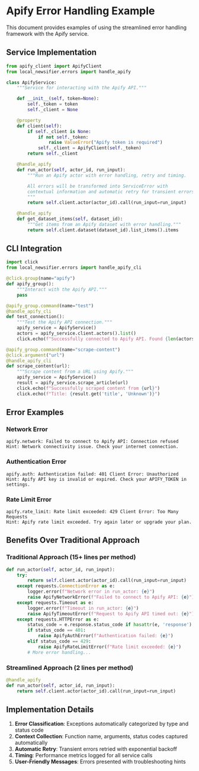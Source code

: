 # Apify Error Handling Example

This document provides examples of using the streamlined error handling framework with the Apify service.

## Service Implementation

```python
from apify_client import ApifyClient
from local_newsifier.errors import handle_apify

class ApifyService:
    """Service for interacting with the Apify API."""

    def __init__(self, token=None):
        self._token = token
        self._client = None

    @property
    def client(self):
        if self._client is None:
            if not self._token:
                raise ValueError("Apify token is required")
            self._client = ApifyClient(self._token)
        return self._client

    @handle_apify
    def run_actor(self, actor_id, run_input):
        """Run an Apify actor with error handling, retry and timing.

        All errors will be transformed into ServiceError with
        contextual information and automatic retry for transient errors.
        """
        return self.client.actor(actor_id).call(run_input=run_input)

    @handle_apify
    def get_dataset_items(self, dataset_id):
        """Get items from an Apify dataset with error handling."""
        return self.client.dataset(dataset_id).list_items().items
```

## CLI Integration

```python
import click
from local_newsifier.errors import handle_apify_cli

@click.group(name="apify")
def apify_group():
    """Interact with the Apify API."""
    pass

@apify_group.command(name="test")
@handle_apify_cli
def test_connection():
    """Test the Apify API connection."""
    apify_service = ApifyService()
    actors = apify_service.client.actors().list()
    click.echo(f"Successfully connected to Apify API. Found {len(actors.items)} actors.")

@apify_group.command(name="scrape-content")
@click.argument("url")
@handle_apify_cli
def scrape_content(url):
    """Scrape content from a URL using Apify."""
    apify_service = ApifyService()
    result = apify_service.scrape_article(url)
    click.echo(f"Successfully scraped content from {url}")
    click.echo(f"Title: {result.get('title', 'Unknown')}")
```

## Error Examples

### Network Error

```
apify.network: Failed to connect to Apify API: Connection refused
Hint: Network connectivity issue. Check your internet connection.
```

### Authentication Error

```
apify.auth: Authentication failed: 401 Client Error: Unauthorized
Hint: Apify API key is invalid or expired. Check your APIFY_TOKEN in settings.
```

### Rate Limit Error

```
apify.rate_limit: Rate limit exceeded: 429 Client Error: Too Many Requests
Hint: Apify rate limit exceeded. Try again later or upgrade your plan.
```

## Benefits Over Traditional Approach

### Traditional Approach (15+ lines per method)

```python
def run_actor(self, actor_id, run_input):
    try:
        return self.client.actor(actor_id).call(run_input=run_input)
    except requests.ConnectionError as e:
        logger.error(f"Network error in run_actor: {e}")
        raise ApifyNetworkError(f"Failed to connect to Apify API: {e}")
    except requests.Timeout as e:
        logger.error(f"Timeout in run_actor: {e}")
        raise ApifyTimeoutError(f"Request to Apify API timed out: {e}")
    except requests.HTTPError as e:
        status_code = e.response.status_code if hasattr(e, 'response') else None
        if status_code == 401:
            raise ApifyAuthError(f"Authentication failed: {e}")
        elif status_code == 429:
            raise ApifyRateLimitError(f"Rate limit exceeded: {e}")
        # More error handling...
```

### Streamlined Approach (2 lines per method)

```python
@handle_apify
def run_actor(self, actor_id, run_input):
    return self.client.actor(actor_id).call(run_input=run_input)
```

## Implementation Details

1. **Error Classification**: Exceptions automatically categorized by type and status code
2. **Context Collection**: Function name, arguments, status codes captured automatically
3. **Automatic Retry**: Transient errors retried with exponential backoff
4. **Timing**: Performance metrics logged for all service calls
5. **User-Friendly Messages**: Errors presented with troubleshooting hints
